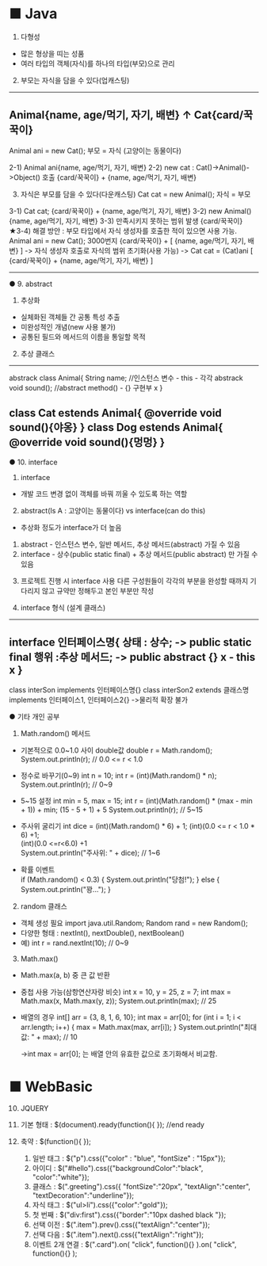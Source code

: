 # ■ Java

1. 다형성
- 많은 형상을 띠는 성품
- 여러 타입의 객체(자식)를 하나의 타입(부모)으로 관리

2. 부모는 자식을 담을 수 있다(업캐스팅)
 ------------------------------------
 Animal{name, age/먹기, 자기, 배변}
   ↑
 Cat{card/꾹꾹이}
 ------------------------------------
Animal ani = new Cat();   부모 = 자식 (고양이는 동물이다)

2-1) Animal ani{name, age/먹기, 자기, 배변}
2-2) new cat : Cat()->Animal()->Object() 호출
        {card/꾹꾹이} + {name, age/먹기, 자기, 배변}


3. 자식은 부모를 담을 수 있다(다운캐스팅)
 Cat cat = new Animal(); 자식 = 부모

3-1) Cat cat; {card/꾹꾹이} + {name, age/먹기, 자기, 배변}
3-2) new Animal() {name, age/먹기, 자기, 배변}
3-3) 만족시키지 못하는 범위 발생 {card/꾹꾹이}
★3-4) 해결 방안 : 부모 타입에서 자식 생성자를 호출한 적이 있으면 사용 가능.
Animal ani = new Cat(); 3000번지 {card/꾹꾹이} + [ {name, age/먹기, 자기, 배변} ]
 -> 자식 생성자 호출로 자식의 범위 초기화(사용 가능) 
 -> Cat cat = (Cat)ani [ {card/꾹꾹이} + {name, age/먹기, 자기, 배변} ]


--- 

 ● 9. abstract
 1. 추상화
 - 실체화된 객체들 간 공통 특성 추출
 - 미완성적인 개념(new 사용 불가)
 - 공통된 필드와 메서드의 이름을 통일할 목적

 2. 추상 클래스
 -------------------------------------------
 abstrack class Animal{
    String name; //인스턴스 변수 - this - 각각
    abstrack void sound(); //abstract method() - {} 구현부 x
 }
 
 class Cat estends Animal{ @override void sound(){야옹} }
 class Dog estends Animal{ @override void sound(){멍멍} }
 -------------------------------------------

 ● 10. interface
  1. interface
  - 개발 코드 변경 없이 객체를 바꿔 끼울 수 있도록 하는 역할

  2. abstract(Is A : 고양이는 동물이다) vs interface(can do this)
  - 추상화 정도가 interface가 더 높음
  1) abstract - 인스턴스 변수, 일반 메서드, 추상 메서드(abstract) 가질 수 있음
  2) interface - 상수(public static final) + 추상 메서드(public abstract) 만 가질 수 있음

  3. 프로젝트 진행 시 interface 사용
  다른 구성원들이 각각의 부분을 완성할 때까지 기다리지 않고 규약만 정해두고 본인 부분만 작성

  4. interface 형식 (설계 클래스)
 -------------------------------------------
  interface 인터페이스명{
   상태 : 상수; -> public static final
    행위 :추상 메서드; -> public abstract  {} x - this x 
  }
 -------------------------------------------
 class interSon implements 인터페이스명{}
 class interSon2 extends 클래스명 implements 인터페이스1, 인터페이스2{}
  ->물리적 확장 불가




 ● 기타 개인 공부
 1. Math.random() 메서드
 - 기본적으로 0.0~1.0 사이 double값 
    double r = Math.random();
    System.out.println(r);  // 0.0 <= r < 1.0

 - 정수로 바꾸기(0~9)
    int n = 10;
    int r = (int)(Math.random() * n);
    System.out.println(r);  // 0~9

 - 5~15 설정
    int min = 5, max = 15;
    int r = (int)(Math.random() * (max - min + 1)) + min;
                                    (15 - 5 + 1)   + 5
    System.out.println(r);  // 5~15
 
 - 주사위 굴리기 
    int dice = (int)(Math.random() * 6) + 1;
	 (int)(0.0 <= r < 1.0 * 6) +1;	
	 (int)(0.0 <=r<6.0) +1	
    System.out.println("주사위: " + dice); // 1~6

 - 확률 이벤트    
    if (Math.random() < 0.3) {
        System.out.println("당첨!");
    } else {
        System.out.println("꽝...");
    }


 2. random 클래스    
 - 객체 생성 필요 import java.util.Random;
            Random rand = new Random();
 - 다양한 형태 : nextInt(), nextDouble(), nextBoolean()           
 - 예) int r = rand.nextInt(10); // 0~9          

 3. Math.max()
 - Math.max(a, b) 중 큰 값 반환
 - 중첩 사용 가능(삼항연산자랑 비슷)
    int x = 10, y = 25, z = 7;
    int max = Math.max(x, Math.max(y, z)); 
    System.out.println(max); // 25

 - 배열의 경우
    int[] arr = {3, 8, 1, 6, 10};
    int max = arr[0];
    for (int i = 1; i < arr.length; i++) {
        max = Math.max(max, arr[i]);
    }
    System.out.println("최대값: " + max); // 10   

    ->int max = arr[0]; 는 배열 안의 유효한 값으로 초기화해서 비교함.


 # ■ WebBasic

010. JQUERY

1. 기본 형태  : $(document).ready(function(){      }); //end ready

2. 축약 :  $(function(){        });
    1) 일반 태그 : $("p").css({"color" :  "blue", "fontSize" : "15px"});
    2) 아이디 : $("#hello").css({"backgroundColor":"black", "color":"white"});
    3) 클래스 : $(".greeting").css({ "fontSize":"20px", "textAlign":"center", "textDecoration":"underline"});
    4) 자식 태그 : $("ul>li").css({"color":"gold"});
    5) 첫 번째 : $("div:first").css({"border":"10px dashed black "});
    6) 선택 이전 : $(".item").prev().css({"textAlign":"center"});
    7) 선택 다음 : $(".item").next().css({"textAlign":"right"});
    8) 이벤트 2개 연결 :  $(".card").on( "click", function(){}   ).on(  "click", function(){}  );
